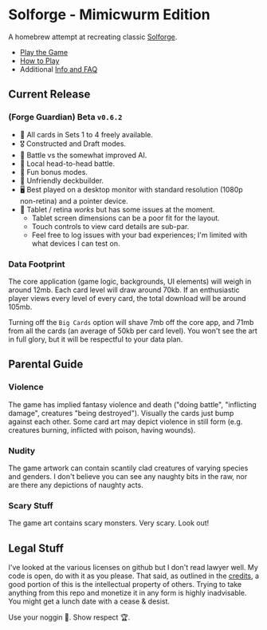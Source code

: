# Solforge - Mimicwurm Edition

A homebrew attempt at recreating classic [Solforge](https://en.wikipedia.org/wiki/SolForge).

- [Play the Game](https://grousewood-games.github.io/solforge/play/)
- [How to Play](https://grousewood-games.github.io/solforge/docs/rules)
- Additional [Info and FAQ](https://grousewood-games.github.io/solforge/docs/faq)

## Current Release

### (Forge Guardian) Beta `v0.6.2`

- :flower_playing_cards: All cards in Sets 1 to 4 freely available.
- :medal_military: Constructed and Draft modes.
- :robot: Battle vs the somewhat improved AI.
- :wrestling: Local head-to-head battle.
- :clown_face: Fun bonus modes.
- :crocodile: Unfriendly deckbuilder.
- :desktop_computer: Best played on a desktop monitor with standard resolution (1080p non-retina) and a pointer device.
- :iphone: Tablet / retina _works_ but has some issues at the moment.
  - Tablet screen dimensions can be a poor fit for the layout.
  - Touch controls to view card details are sub-par.
  - Feel free to log issues with your bad experiences; I'm limited with what devices I can test on.

### Data Footprint

The core application (game logic, backgrounds, UI elements) will weigh in around 12mb. Each card level will draw around 70kb. If an enthusiastic player views every level of every card, the total download will be around 105mb.

Turning off the `Big Cards` option will shave 7mb off the core app, and 71mb from all the cards (an average of 50kb per card level). You won't see the art in full glory, but it will be respectful to your data plan.

## Parental Guide

### Violence

The game has implied fantasy violence and death ("doing battle", "inflicting damage", creatures "being destroyed"). Visually the cards just bump against each other. Some card art may depict violence in still form (e.g. creatures burning, inflicted with poison, having wounds).

### Nudity

The game artwork can contain scantily clad creatures of varying species and genders. I don't believe you can see any naughty bits in the raw, nor are there any depictions of naughty acts.

### Scary Stuff

The game art contains scary monsters. Very scary. Look out!

## Legal Stuff

I've looked at the various licenses on github but I don't read lawyer well. My code is open, do with it as you please. That said, as outlined in the [credits](https://grousewood-games.github.io/solforge/docs/faq#credits), a good portion of this is the intellectual property of others. Trying to take anything from this repo and monetize it in any form is highly inadvisable. You might get a lunch date with a cease & desist.

Use your noggin :brain:. Show respect :trophy:.